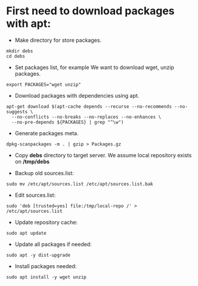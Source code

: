 # First need to download packages with apt:

- Make directory for store packages.
```
mkdir debs
cd debs
```

- Set packages list, for example We want to download wget, unzip packages.
```
export PACKAGES="wget unzip"
```

- Download packages with dependencies using apt.
```
apt-get download $(apt-cache depends --recurse --no-recommends --no-suggests \
  --no-conflicts --no-breaks --no-replaces --no-enhances \
  --no-pre-depends ${PACKAGES} | grep "^\w")
```

- Generate packages meta.
```
dpkg-scanpackages -m . | gzip > Packages.gz
```

- Copy **debs** directory to target server. We assume local repository exists on **/tmp/debs**

- Backup old sources.list:
```
sudo mv /etc/apt/sources.list /etc/apt/sources.list.bak
```

- Edit sources.list:
```
sudo 'deb [trusted=yes] file:/tmp/local-repo /' > /etc/apt/sources.list
```

- Update repository cache:
```
sudo apt update
```

- Update all packages if needed:
```
sudo apt -y dist-upgrade
```

- Install packages needed:
```
sudo apt install -y wget unzip
```
